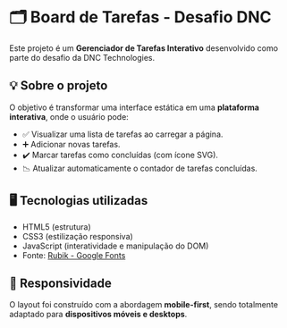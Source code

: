 # 🗂️ Board de Tarefas - Desafio DNC

Este projeto é um **Gerenciador de Tarefas Interativo** desenvolvido como parte do desafio da DNC Technologies.

## 💡 Sobre o projeto

O objetivo é transformar uma interface estática em uma **plataforma interativa**, onde o usuário pode:

- ✅ Visualizar uma lista de tarefas ao carregar a página.
- ➕ Adicionar novas tarefas.
- ✔️ Marcar tarefas como concluídas (com ícone SVG).
- 📉 Atualizar automaticamente o contador de tarefas concluídas.

## 🖥️ Tecnologias utilizadas

- HTML5 (estrutura)
- CSS3 (estilização responsiva)
- JavaScript (interatividade e manipulação do DOM)
- Fonte: [Rubik - Google Fonts](https://fonts.google.com/specimen/Rubik)

## 📱 Responsividade

O layout foi construído com a abordagem **mobile-first**, sendo totalmente adaptado para **dispositivos móveis e desktops**.



